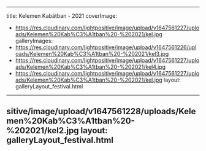 
---
title: Kelemen Kabátban - 2021
coverImage:
  - https://res.cloudinary.com/lightpositive/image/upload/v1647561227/uploads/Kelemen%20Kab%C3%A1tban%20-%202021/kel.jpg
galleryImages:
   - https://res.cloudinary.com/lightpositive/image/upload/v1647561226/uploads/Kelemen%20Kab%C3%A1tban%20-%202021/kel3.jpg
   - https://res.cloudinary.com/lightpositive/image/upload/v1647561227/uploads/Kelemen%20Kab%C3%A1tban%20-%202021/kel4.jpg
   - https://res.cloudinary.com/lightpositive/image/upload/v1647561227/uploads/Kelemen%20Kab%C3%A1tban%20-%202021/kel.jpg
layout: galleryLayout_festival.html
---
sitive/image/upload/v1647561228/uploads/Kelemen%20Kab%C3%A1tban%20-%202021/kel2.jpg
layout: galleryLayout_festival.html
---
